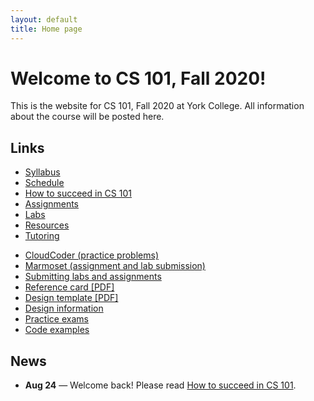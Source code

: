 ```yaml
---
layout: default
title: Home page
---
```


# Welcome to CS 101, Fall 2020!

This is the website for CS 101, Fall 2020 at York College.
All information about the course will be posted here.

## Links

<div class="multicol">
<div>
<ul class="multicol-links">
  <li><a href="syllabus.html">Syllabus</a></li>
  <li><a href="schedule.html">Schedule</a></li>
  <li><a href="success.html">How to succeed in CS 101</a></li>
  <li><a href="assign/index.html">Assignments</a></li>
  <li><a href="labs/index.html">Labs</a></li>
  <li><a href="resources.html">Resources</a></li>
  <li><a href="tutoring.html">Tutoring</a></li>
</ul>
</div>
<div>
<ul class="multicol-links">
  <li><a href="https://cs.ycp.edu/cloudcoder">CloudCoder (practice problems)</a></li>
  <li><a href="https://cs.ycp.edu/marmoset">Marmoset (assignment and lab submission)</a></li>
  <li><a href="submitting.html">Submitting labs and assignments</a></li>
  <li><a href="refcard.pdf">Reference card [PDF]</a></li>
  <li><a href="design-template.pdf">Design template [PDF]</a></li>
  <li><a href="design/index.html">Design information</a></li>
  <li><a href="practice/index.html">Practice exams</a></li>
  <li><a href="examples/index.html">Code examples</a></li>
</ul>
</div>
</div>

## News

* **Aug 24** &mdash; Welcome back!  Please read [How to succeed in CS 101](success.html).

<!--
* **Jan 23** &mdash; Welcome back!  Please read [How to succeed in CS 101](success.html) and a description of a [research study](study.html) being conducted this semester.
* **Feb 4** &mdash; The design for [Assignment 1](assign/assign01.html) is due in class
* **Feb 7** &mdash; The code for [Assignment 1](assign/assign01.html) is due by 11:59PM
* **Feb 13** &mdash; The design for [Assignment 2](assign/assign02.html) **Milestone 1** is due in class
* **Feb 18** &mdash; The code for [Assignment 2](assign/assign02.html) **Milestone 1** is due by 11:59PM
* **Feb 20** &mdash; The design for [Assignment 2](assign/assign02.html) **Milestone 2** is due in class
* **Feb 25** &mdash; The code for [Assignment 2](assign/assign02.html) **Milestone 2** is due by 11:59PM
* **Feb 27** &mdash; **EXAM 1**
* **Mar 3, 5** &mdash; **NO CLASS - WINTER BREAK**
* **Mar 17** &mdash; The code for [Assignment 3](assign/assign03.html) **Milestone 1** is due by 11:59PM
* **Mar 19** &mdash; The design for [Assignment 3](assign/assign03.html) **Milestone 2** is due in class
* **Mar 24** &mdash; The code for [Assignment 3](assign/assign03.html) **Milestone 2** is due by 11:59PM
* **Apr 1** &mdash; The code for [Assignment 4](assign/assign04.html) is due by 11:59PM
* **Apr 2** &mdash; **EXAM 2**
* **Apr 9** &mdash; **NO CLASS - SPRING BREAK**
* **Apr 21** &mdash; [Assignment 5](assign/assign05.html) is due by 11:59PM
* **Apr 30** &mdash; The code for [Assignment 6](assign/assign06.html) **Milestone 1** is due by 11:59PM
* **May 7** &mdash; The code for [Assignment 6](assign/assign06.html) **Milestone 2** is due by 11:59PM
* **May 7** &mdash; **EXAM 3**
* **May 12 (102), 14 (101,103) &mdash; FINAL EXAM**
-->

<!-- vim:set wrap: -->
<!-- vim:set linebreak: -->
<!-- vim:set nolist: -->
